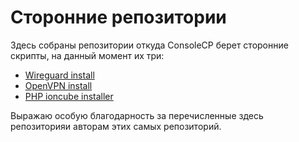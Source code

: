 # Сторонние репозитории

Здесь собраны репозитории откуда ConsoleCP берет сторонние скрипты, на данный момент их три:

+ [Wireguard install](https://github.com/angristan/wireguard-install)
+ [OpenVPN install](https://github.com/angristan/openvpn-install)
+ [PHP ioncube installer](https://gist.githubusercontent.com/rangerz/271504c282ea254779ddb730605fd662/raw/28193a7d1595939c0d10ad1822fa4b95d0e915b0)

Выражаю особую благодарность за перечисленные здесь репозиторияи авторам этих самых репозиторий.